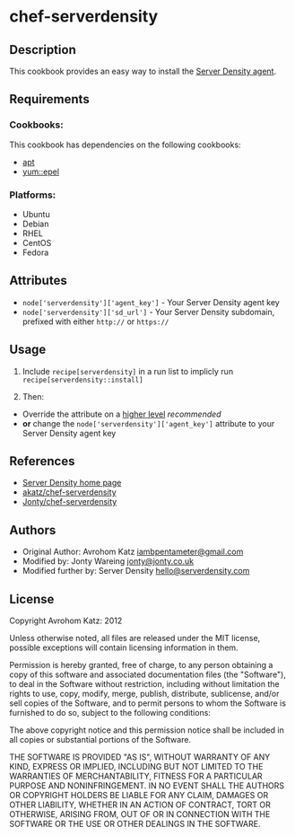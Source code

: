 # chef-serverdensity

## Description

This cookbook provides an easy way to install the [Server Density agent](https://github.com/serverdensity/sd-agent/).

## Requirements

### Cookbooks:

This cookbook has dependencies on the following cookbooks:

 * [apt](https://github.com/opscode-cookbooks/apt)
 * [yum::epel](https://github.com/opscode-cookbooks/yum)

### Platforms:

 * Ubuntu
 * Debian
 * RHEL
 * CentOS
 * Fedora

## Attributes

 * `node['serverdensity']['agent_key']` - Your Server Density agent key
 * `node['serverdensity']['sd_url']` - Your Server Density subdomain, prefixed with either `http://` or `https://`

## Usage

 1. Include `recipe[serverdensity]` in a run list to implicly run `recipe[serverdensity::install]`

 2. Then:
  * Override the attribute on a [higher level](http://wiki.opscode.com/display/chef/Attributes#Attributes-AttributesPrecedence) *recommended*
  * **or** change the `node['serverdensity']['agent_key']` attribute to your Server Density agent key

## References

 * [Server Density home page](http://www.serverdensity.com/)
 * [akatz/chef-serverdensity](https://github.com/akatz/chef-serverdensity)
 * [Jonty/chef-serverdensity](https://github.com/Jonty/chef-serverdensity)


## Authors

 * Original Author: Avrohom Katz <iambpentameter@gmail.com>
 * Modified by: Jonty Wareing <jonty@jonty.co.uk>
 * Modified further by: Server Density <hello@serverdensity.com>

## License

Copyright Avrohom Katz: 2012

Unless otherwise noted, all files are released under the MIT license,
possible exceptions will contain licensing information in them.

Permission is hereby granted, free of charge, to any person obtaining a copy
of this software and associated documentation files (the "Software"), to deal
in the Software without restriction, including without limitation the rights
to use, copy, modify, merge, publish, distribute, sublicense, and/or sell
copies of the Software, and to permit persons to whom the Software is
furnished to do so, subject to the following conditions:

The above copyright notice and this permission notice shall be included in
all copies or substantial portions of the Software.

THE SOFTWARE IS PROVIDED "AS IS", WITHOUT WARRANTY OF ANY KIND, EXPRESS OR
IMPLIED, INCLUDING BUT NOT LIMITED TO THE WARRANTIES OF MERCHANTABILITY,
FITNESS FOR A PARTICULAR PURPOSE AND NONINFRINGEMENT. IN NO EVENT SHALL THE
AUTHORS OR COPYRIGHT HOLDERS BE LIABLE FOR ANY CLAIM, DAMAGES OR OTHER
LIABILITY, WHETHER IN AN ACTION OF CONTRACT, TORT OR OTHERWISE, ARISING FROM,
OUT OF OR IN CONNECTION WITH THE SOFTWARE OR THE USE OR OTHER DEALINGS IN
THE SOFTWARE.
